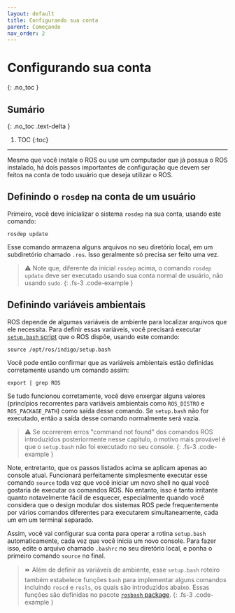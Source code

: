 ```yaml
---
layout: default
title: Configurando sua conta
parent: Começando
nav_order: 2
---
```


# Configurando sua conta
{: .no_toc }


## Sumário
{: .no_toc .text-delta }

1. TOC
{:toc}

---


Mesmo que você instale o ROS ou use um computador que já possua o ROS instalado, há dois passos importantes de configuração que devem ser feitos na conta de todo usuário que deseja utilizar o ROS.

## Definindo o `rosdep` na conta de um usuário

Primeiro, você deve inicializar o sistema `rosdep` na sua conta, usando este comando:
```
rosdep update
```
Esse comando armazena alguns arquivos no seu diretório local, em um subdiretório chamado `.ros`. Isso geralmente só precisa ser feito uma vez.

> ⚠️ Note que, diferente da inicial `rosdep` acima, o comando `rosdep update` deve ser executado usando sua conta normal de usuário, não usando `sudo`.
{: .fs-3 .code-example }

## Definindo variáveis ambientais

ROS depende de algumas variáveis de ambiente para localizar arquivos que ele necessita. Para definir essas variáveis, você precisará executar [`setup.bash` script](http://wiki.ros.org/rosbash) que o ROS dispõe, usando este comando:
```
source /opt/ros/indigo/setup.bash
```
Você pode então confirmar que as variáveis ambientais estão definidas corretamente usando um comando assim:
```
export | grep ROS
```

Se tudo funcionou corretamente, você deve enxergar alguns valores (princípios recorrentes para variáveis ambientais como  `ROS_DISTRO` e `ROS_PACKAGE_PATH`) como saída desse comando. Se `setup.bash` não for executado, então a saída desse comando normalmente será vazia.

> ⚠️ Se ocorrerem erros "command not found" dos comandos ROS introduzidos posteriormente nesse capítulo, o motivo mais provável é que o  `setup.bash` não foi executado no seu console.
{: .fs-3 .code-example }

Note, entretanto, que os passos listados acima se aplicam apenas ao console atual. Funcionará perfeitamente simplesmente executar esse comando `source` toda vez que você iniciar um novo shell no qual você gostaria de executar os comandos ROS. No entanto, isso é tanto irritante quanto notavelmente fácil de esquecer, especialmente quando você considera que o design modular dos sistemas ROS pede frequentemente por vários comandos diferentes para executarem simultaneamente, cada um em um terminal separado.

Assim, você vai configurar sua conta para operar a rotina  `setup.bash` automaticamente, cada vez que você inicia um novo console. Para fazer isso, edite o arquivo chamado `.bashrc` no seu diretório local, e ponha o primeiro comando `source` no final.

> ⏩ Além de definir as variáveis de ambiente, esse `setup.bash` roteiro também estabelece funções `bash` para implementar alguns comandos incluindo  `roscd` e `rosls`, os quais são introduzidos abaixo. Essas funções são definidas no pacote [`rosbash` package](http://wiki.ros.org/rosbash).
{: .fs-3 .code-example }

